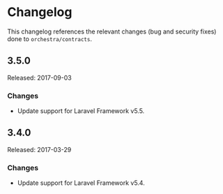 # Changelog

This changelog references the relevant changes (bug and security fixes) done to `orchestra/contracts`.

## 3.5.0

Released: 2017-09-03

### Changes

* Update support for Laravel Framework v5.5.

## 3.4.0

Released: 2017-03-29

### Changes

* Update support for Laravel Framework v5.4.
